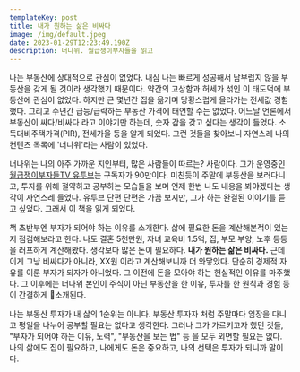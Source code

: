 ```yaml
---
templateKey: post
title: 내가 원하는 삶은 비싸다
image: /img/default.jpeg
date: 2023-01-29T12:23:49.190Z
description: 너나위. 월급쟁이부자들을 읽고
---
```

나는 부동산에 상대적으로 관심이 없었다. 내심 나는 빠르게 성공해서 남부럽지 않을 부동산을 갖게 될 것이라 생각했기 때문이다. 약간의 고상함과 허세가 섞인 이 태도덕에 부동산에 관심이 없었다. 하지만 근 몇년간 집을 옮기며 당황스럽게 올라가는 전세값 경험했다. 그리고 수년간 급등/급락하는 부동산 가격에 태연할 수는 없었다. 어느날 언론에서 부동산이 싸다/비싸다 라고 이야기만 하는데, 숫자 감을 갖고 싶다는 생각이 들었다. 소득대비주택가격(PIR), 전세가율 등을 알게 되었다. 그런 것들을 찾아보니 자연스레 나의 컨텐츠 목록에 '너나위'라는 사람이 있었다. 

너나위는 나의 아주 가까운 지인부터, 많은 사람들이 따르는? 사람이다. 그가 운영중인 [월급쟁이부자들TV 유투브](https://www.youtube.com/@weolbu_official)는 구독자가 90만이다. 미친듯이 주말에 부동산을 보러다니고, 투자를 위해 절약하고 공부하는 모습들을 보며 언제 한번 나도 내용을 봐야겠다는 생각이 자연스레 들었다. 유투브 단편 단편은 가끔 보지만, 그가 하는 완결된 이야기를 듣고 싶었다. 그래서 이 책을 읽게 되었다.

책 초반부엔 부자가 되어야 하는 이유를 소개한다. 삶에 필요한 돈을 계산해본적이 있는 지 점검해보라고 한다. 나도 결혼 5천만원, 자녀 교육비 1.5억, 집, 부모 부양, 노후 등등을 러프하게 계산해봤다. 생각보다 많은 돈이 필요하다. **내가 원하는 삶은 비싸다.** 근데 이게 그냥 비싸다가 아니라, XX원 이라고 계산해보니까 더 와닿았다. 단순히 경제적 자유를 이룬 부자가 되자가 아니었다. 그 이전에 돈을 모아야 하는 현실적인 이유를 마주했다. 그 이후에는 너나위 본인이 주식이 아닌 부동산을 한 이유, 투자를 한 원칙과 경험 등이 간결하게 소개된다.

나는 부동산 투자가 내 삶의 1순위는 아니다. 부동산 투자자 처럼 주말마다 임장을 다니고 평일을 나누어 공부할 필요는 없다고 생각한다. 그러나 그가 가르키고자 했던 것들, "부자가 되어야 하는 이유, 노력", "부동산을 보는 법" 등 을 모두 외면할 필요는 없다. 나의 삶에도 집이 필요하고, 나에게도 돈은 중요하고, 나의 선택은 투자가 되니까 말이다.